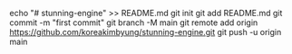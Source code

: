 echo "# stunning-engine" >> README.md
git init
git add README.md
git commit -m "first commit"
git branch -M main
git remote add origin https://github.com/koreakimbyung/stunning-engine.git
git push -u origin main
